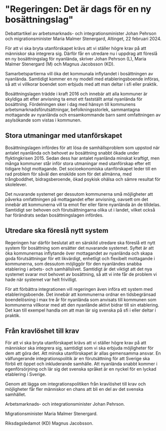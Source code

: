 # "Regeringen: Det är dags för en ny bosättningslag"

Debattartikel av arbetsmarknads- och integrationsminister Johan Pehrson och migrationsminister Maria Malmer Stenergard, Altinget, 22 februari 2024.

För att vi ska bryta utanförskapet krävs att vi ställer högre krav på att människor ska integrera sig. Därför får en utredare nu i uppdrag att föreslå en ny bosättningslag för nyanlända, skriver Johan Pehrson (L), Maria Malmer Stenergard (M) och Magnus Jacobsson (KD).

Samarbetspartierna vill öka det kommunala inflytandet i bosättningen av nyanlända. Samtidigt kommer en ny modell med etableringsboende införas, så att vi villkorar boendet som erbjuds med att man deltar i sfi eller praktik.

Bosättningslagen trädde i kraft 2016 och innebär att alla kommuner är skyldiga att efter anvisning ta emot ett fastställt antal nyanlända för bosättning. Fördelningen sker i dag med hänsyn till kommunens arbetsmarknadsförutsättningar, befolkningsstorlek, sammantagna mottagande av nyanlända och ensamkommande barn samt omfattningen av asylsökande som vistas i kommunen.

## Stora utmaningar med utanförskapet

Bosättningslagen infördes för att lösa de samhällsproblem som uppstod när antalet nyanlända och behovet av bosättning snabbt ökade under flyktingkrisen 2015. Sedan dess har antalet nyanlända minskat kraftigt, men många kommuner står inför stora utmaningar med utanförskap efter ett tidigare högt mottagande. Det socioekonomiska utanförskapet leder till en rad problem för såväl den enskilde som för det allmänna, med trångboddhet, bidragsberoende, ökad psykisk ohälsa och sämre resultat för skolelever.

Det nuvarande systemet ger dessutom kommunerna små möjligheter att påverka omfattningen på mottagandet efter anvisning, oavsett om det innebär att kommunerna vill ta emot fler eller färre nyanlända än de tilldelas. Samtidigt ser behoven och förutsättningarna olika ut i landet, vilket också har förändrats sedan bosättningslagen infördes.

## Utredare ska föreslå nytt system

Regeringen har därför beslutat att en särskild utredare ska föreslå ett nytt system för bosättning som ersätter det nuvarande systemet. Syftet är att öka kommunernas inflytande över mottagandet av nyanlända och skapa goda förutsättningar för ett likvärdigt, enhetligt och flexibelt mottagande i kommunerna, som dessutom möjliggör för den nyanländes snabba etablering i arbets- och samhällslivet. Samtidigt är det viktigt att det nya systemet svarar mot behovet av bosättning, så att vi inte får de problem vi hade när systemet var helt frivilligt.

För att förbättra integrationen vill regeringen även införa ett system med etableringsboende. Det innebär att kommunerna ordnar en tidsbegränsad boendelösning i max tre år för nyanlända som anvisats till kommunen som kommunerna villkorar med att den nyanlände aktivt bidrar till sin etablering. Det kan till exempel handla om att man lär sig svenska på sfi i eller deltar i praktik.

## Från kravlöshet till krav

För att vi ska bryta utanförskapet krävs att vi ställer högre krav på att människor ska integrera sig, samtidigt som vi ska erbjuda möjligheter för dem att göra det. Att minska utanförskapet är allas gemensamma ansvar. En välfungerande integrationspolitik är en förutsättning för att Sverige ska förbli ett öppet och inkluderande samhälle. Att nyanlända snabbt kommer i egenförsörjning och lär sig det svenska språket är en nyckel för en lyckad etablering i Sverige.

Genom att lägga om integrationspolitiken från kravlöshet till krav och möjligheter får fler människor en chans att bli en del av det svenska samhället.

Arbetsmarknads- och integrationsminister Johan Pehrson.

Migrationsminister Maria Malmer Stenergard.

Riksdagsledamot (KD) Magnus Jacobsson.
